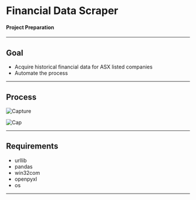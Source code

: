 ﻿Financial Data Scraper
===================


#### Project Preparation
------------------------------------------------------------------------

Goal
-------------------
 - Acquire historical financial data for ASX listed companies
 - Automate the process

----------

Process
-------------
![Capture](https://user-images.githubusercontent.com/43980002/67251491-0fa45380-f4bb-11e9-89e9-2bcb04befbc5.JPG)

![Cap](https://user-images.githubusercontent.com/43980002/67251759-dcae8f80-f4bb-11e9-8eca-6daf822e086e.JPG)

----------

Requirements
--------------------
- urllib  
- pandas  
- win32com   
- openpyxl  
- os  
----------
